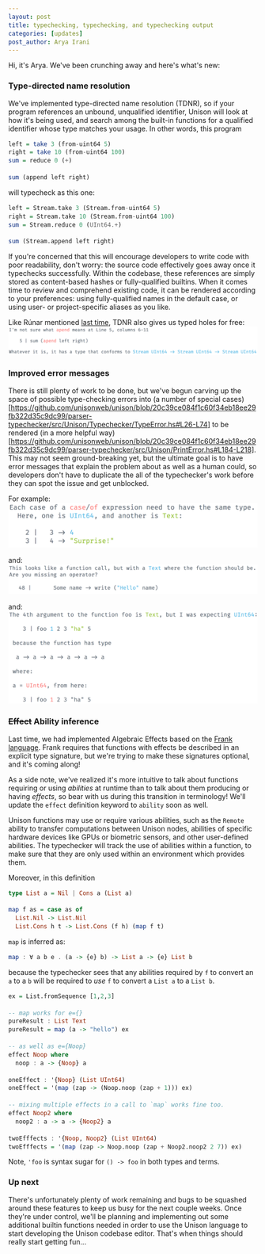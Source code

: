 ```yaml
---
layout: post
title: typechecking, typechecking, and typechecking output
categories: [updates]
post_author: Arya Irani
---
```


Hi, it's Arya.  We've been crunching away and here's what's new:

### Type-directed name resolution

We've implemented type-directed name resolution (TDNR), so if your program references an unbound, unqualified identifier, Unison will look at how it's being used, and search among the built-in functions for a qualified identifier whose type matches your usage.  In other words, this program

```haskell
left = take 3 (from-uint64 5)
right = take 10 (from-uint64 100)
sum = reduce 0 (+)

sum (append left right)
```

will typecheck as this one:

```haskell
left = Stream.take 3 (Stream.from-uint64 5)
right = Stream.take 10 (Stream.from-uint64 100)
sum = Stream.reduce 0 (UInt64.+)

sum (Stream.append left right)
```

If you're concerned that this will encourage developers to write code with poor readability, don't worry: the source code effectively goes away once it typechecks successfully.  Within the codebase, these references are simply stored as content-based hashes or fully-qualified builtins. When it comes time to review and comprehend existing code, it can be rendered according to your preferences: using fully-qualified names in the default case, or using user- or project-specific aliases as you like.

Like Rúnar mentioned [last time](/2018-08-07/update.html), TDNR also gives us typed holes for free:
![I don't know what "apend" means.](/resources/UnisonError-i-dunno-what-apend-means.png)

### Improved error messages

There is still plenty of work to be done, but we've begun carving up the space of possible type-checking errors into (a number of special cases)[https://github.com/unisonweb/unison/blob/20c39ce084f1c60f34eb18ee29fb322d35c9dc99/parser-typechecker/src/Unison/Typechecker/TypeError.hs#L26-L74] to be rendered (in a more helpful way)[https://github.com/unisonweb/unison/blob/20c39ce084f1c60f34eb18ee29fb322d35c9dc99/parser-typechecker/src/Unison/PrintError.hs#L184-L218].  This may not seem ground-breaking yet, but the ultimate goal is to have error messages that explain the problem about as well as a human could, so developers don't have to duplicate the all of the typechecker's work before they can spot the issue and get unblocked.

For example:
![Mismatched case body types.](/resources/UnisonError-casebody.png)

and:
![Not a function call.](/resources/UnisonError-not-a-function.png)

and:
![Mismatched relative to solved type parameter.](/resources/UnisonError-app-polymorphic.png)

### ~~Effect~~ Ability inference

Last time, we had implemented Algebraic Effects based on the [Frank language](https://github.com/frank-lang/frank).  Frank requires that functions with effects be described in an explicit type signature, but we're trying to make these signatures optional, and it's coming along!

As a side note, we've realized it's more intuitive to talk about functions requiring or using *abilities* at runtime than to talk about them producing or having *effects*, so bear with us during this transition in terminology!  We'll update the `effect` definition keyword to `ability` soon as well.

Unison functions may use or require various abilities, such as the `Remote` ability to transfer computations between Unison nodes, abilities of specific hardware devices like GPUs or biometric sensors, and other user-defined abilities.  The typechecker will track the use of abilities within a function, to make sure that they are only used within an environment which provides them.

Moreover, in this definition
```haskell
type List a = Nil | Cons a (List a)

map f as = case as of
  List.Nil -> List.Nil
  List.Cons h t -> List.Cons (f h) (map f t)
```
`map` is inferred as:
```haskell
map : ∀ a b e . (a -> {e} b) -> List a -> {e} List b
```
because the typechecker sees that any abilities required by `f` to convert an `a` to a `b` will be required to *use* `f` to convert a `List a` to a `List b`.

```haskell
ex = List.fromSequence [1,2,3]

-- map works for e={}
pureResult : List Text
pureResult = map (a -> "hello") ex

-- as well as e={Noop}
effect Noop where
  noop : a -> {Noop} a

oneEffect : '{Noop} (List UInt64)
oneEffect = '(map (zap -> (Noop.noop (zap + 1))) ex)

-- mixing multiple effects in a call to `map` works fine too.
effect Noop2 where
  noop2 : a -> a -> {Noop2} a

twoEfffects : '{Noop, Noop2} (List UInt64)
twoEfffects = '(map (zap -> Noop.noop (zap + Noop2.noop2 2 7)) ex)
```

Note, `'foo` is syntax sugar for `() -> foo` in both types and terms.

### Up next
There's unfortunately plenty of work remaining and bugs to be squashed around these features to keep us busy for the next couple weeks.  Once they're under control, we'll be planning and implementing out some additional builtin functions needed in order to use the Unison language to start developing the Unison codebase editor.  That's when things should really start getting fun...
